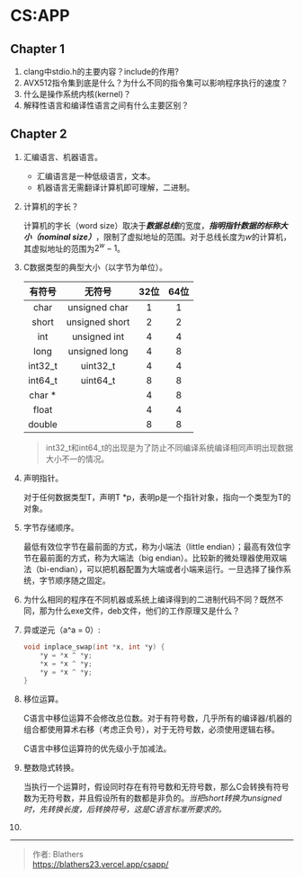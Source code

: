 # CS:APP

<!--more-->

## Chapter 1

1. clang中stdio.h的主要内容？include的作用?
2. AVX512指令集到底是什么？为什么不同的指令集可以影响程序执行的速度？
3. 什么是操作系统内核(kernel)？
4. 解释性语言和编译性语言之间有什么主要区别？

## Chapter 2

1. 汇编语言、机器语言。
   - 汇编语言是一种低级语言，文本。
   - 机器语言无需翻译计算机即可理解，二进制。

2. 计算机的字长？

   计算机的字长（word size）取决于***数据总线***的宽度，***指明指针数据的标称大小（nominal size）***，限制了虚拟地址的范围。对于总线长度为$w$的计算机，其虚拟地址的范围为$2^w - 1$。

3. C数据类型的典型大小（以字节为单位）。

   | 有符号  |     无符号     | 32位 | 64位 |
   | :-----: | :------------: | :--: | :--: |
   |  char   | unsigned char  |  1   |  1   |
   |  short  | unsigned short |  2   |  2   |
   |   int   |  unsigned int  |  4   |  4   |
   |  long   | unsigned long  |  4   |  8   |
   | int32_t |    uint32_t    |  4   |  4   |
   | int64_t |    uint64_t    |  8   |  8   |
   | char *  |                |  4   |  8   |
   |  float  |                |  4   |  4   |
   | double  |                |  8   |  8   |

   > int32_t和int64_t的出现是为了防止不同编译系统编译相同声明出现数据大小不一的情况。

4. 声明指针。

   对于任何数据类型T，声明T *p，表明p是一个指针对象，指向一个类型为T的对象。

5. 字节存储顺序。

   最低有效位字节在最前面的方式，称为小端法（little endian）；最高有效位字节在最前面的方式，称为大端法（big endian）。比较新的微处理器使用双端法（bi-endian），可以把机器配置为大端或者小端来运行。一旦选择了操作系统，字节顺序随之固定。

6. 为什么相同的程序在不同机器或系统上编译得到的二进制代码不同？既然不同，那为什么exe文件，deb文件，他们的工作原理又是什么？

7. 异或逆元（a^a = 0）:

   ```c
   void inplace_swap(int *x, int *y) {
       *y = *x ^ *y;
       *x = *x ^ *y;
       *y = *x ^ *y;
   }
   ```

8. 移位运算。

   C语言中移位运算不会修改总位数。对于有符号数，几乎所有的编译器/机器的组合都使用算术右移（考虑正负号），对于无符号数，必须使用逻辑右移。

   C语言中移位运算符的优先级小于加减法。

9. 整数隐式转换。

   当执行一个运算时，假设同时存在有符号数和无符号数，那么C会转换有符号数为无符号数，并且假设所有的数都是非负的。*当把short转换为unsigned时，先转换长度，后转换符号，这是C语言标准所要求的。*

10. 


---

> 作者: Blathers  
> https://blathers23.vercel.app/csapp/
